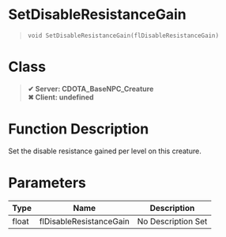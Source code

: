 # SetDisableResistanceGain
> `void SetDisableResistanceGain(flDisableResistanceGain)`
# Class
> __✔ Server: CDOTA_BaseNPC_Creature__  
> __✖ Client: undefined__  
# Function Description
Set the disable resistance gained per level on this creature.
# Parameters
Type|Name|Description
--|--|--
float|flDisableResistanceGain|No Description Set
